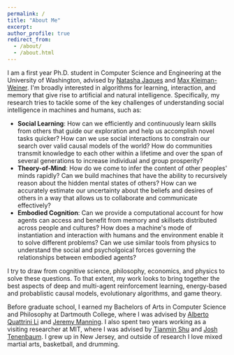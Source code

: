 ```yaml
---
permalink: /
title: "About Me"
excerpt: 
author_profile: true
redirect_from: 
  - /about/
  - /about.html
---
```


I am a first year Ph.D. student in Computer Science and Engineering at the University of Washington, advised by [Natasha Jaques](https://natashajaques.ai) and [Max Kleiman-Weiner](https://www.mit.edu/~maxkw/). I'm broadly interested in algorithms for learning, interaction, and memory that give rise to artificial and natural intelligence. Specifically, my research tries to tackle some of the key challenges of understanding social intelligence in machines and humans, such as:

  - **Social Learning**: How can we efficiently and continuously learn skills from others that guide our exploration and help us accomplish novel tasks quicker? How can we use social interactions to constrain our search over valid causal models of the world? How do communities transmit knowledge to each other within a lifetime and over the span of several generations to increase individual and group prosperity?
  - **Theory-of-Mind**: How do we come to infer the content of other peoples' minds rapidly? Can we build machines that have the ability to recursively reason about the hidden mental states of others? How can we accurately estimate our uncertainty about the beliefs and desires of others in a way that allows us to collaborate and communicate effectively?
  - **Embodied Cognition**: Can we provide a computational account for how agents can access and benefit from memory and skillsets distributed across people and cultures? How does a machine's mode of instantiation and interaction with humans and the environment enable it to solve different problems? Can we use similar tools from physics to understand the social and psycholgoical forces governing the relationships between embodied agents?

I try to draw from cognitive science, philosophy, economics, and physics to solve these questions. To that extent, my work looks to bring together the best aspects of deep and multi-agent reinforcement learning, energy-based and probablistic causal models, evolutionary algorithms, and game theory.

Before graduate school, I earned my Bachelors of Arts in Computer Science and Philosophy at Dartmouth College, where I was advised by [Alberto Quattrini Li](https://rlab.cs.dartmouth.edu/albertoq/https://rlab.cs.dartmouth.edu/albertoq/) and [Jeremy Manning](http://www.context-lab.com). I also spent two years working as a visiting researcher at MIT, where I was advised by [Tianmin Shu](https://tshu.io) and [Josh Tenenbaum](https://web.mit.edu/cocosci/josh.html). I grew up in New Jersey, and outside of research I love mixed martial arts, basketball, and drumming.
